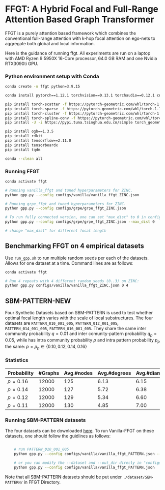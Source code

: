 # FFGT: A Hybrid Focal and Full-Range Attention Based Graph Transformer

FFGT is a purely attention based framework which combines the conventional full-range attention with k-hop focal attention on ego-nets to aggregate both global and local information.

Here is the guidance of running ffgt. All experiments are run on a laptop with AMD Ryzen 9 5950X 16-Core processor, 64.0 GB RAM and one Nvidia RTX3090ti GPU.

### Python environment setup with Conda

```bash
conda create -n ffgt python=3.9.15

conda install pytorch==1.12.1 torchvision==0.13.1 torchaudio==0.12.1 cudatoolkit=11.6 -c pytorch -c conda-forge

pip install torch-scatter -f https://pytorch-geometric.com/whl/torch-1.12.1+cu116.html
pip install torch-sparse -f https://pytorch-geometric.com/whl/torch-1.12.1+cu116.html
pip install torch-cluster -f https://pytorch-geometric.com/whl/torch-1.12.1+cu116.html
pip install torch-spline-conv -f https://pytorch-geometric.com/whl/torch-1.12.1+cu116.html
pip install -U -i https://pypi.tuna.tsinghua.edu.cn/simple torch_geometric==2.1.0

pip install ogb==1.3.5
pip install rdkit
pip install tensorflow==2.11.0
pip install tensorboardx
pip install tqdm

conda --clean all
```

### Running FFGT

```bash
conda activate ffgt

# Running vanilla_ffgt and tuned hyperparameters for ZINC.
python gpp.py --config configs/vanilla/vanilla_ffgt_ZINC.json 

# Running grpe_ffgt and tuned hyperparameters for ZINC.
python gpp.py --config configs/grpe/grpe_ffgt_ZINC.json 

# To run fully connected version, one can set "max_dist" to 0 in config file, or use the command line bellow
python gpp.py --config configs/grpe/grpe_ffgt_ZINC.json --max_dist 0

# change "max_dist" for different focal length
```

## Benchmarking FFGT on 4 empirical datasets
Use `run_gpp.sh` to run multiple random seeds per each of the datasets. Allows for one dataset at a time. Command lines are as follows:

```bash
conda activate ffgt

# Run 4 repeats with 4 different random seeds (0..3) on ZINC:
python gpp.py configs/vanilla/vanilla_ffgt_ZINC.json 0 4

```

## SBM-PATTERN-NEW

Four Synthetic Datasets based on SBM-PATTERN is used to test whether optimal focal length varies with the scale of local substructures. The four datasets are `PATTERN_010_001_005`, `PATTERN_012_001_005`, `PATTERN_014_001_005`, `PATTERN_016_001_005`. They share the same inter community probability $q=0.01$ and inter comunity-pattern probability $q_p=0.05$, while has intra community probability $p$ and intra pattern probability $p_p$ the same: $p=p_p \in \{0.10, 0.12, 0.14, 0.16 \}$ 

### Statistics

| Probability | #Graphs | Avg.#nodes | Avg.#degrees| Avg.#diameters   |
|-------|-------|-------|------|------|
| $p=0.16$ | 12000 | 125 | 6.13 | 6.15  |
| $p=0.14$ | 12000 | 127 | 5.72 | 6.38  |
| $p=0.12$ | 12000 | 129 | 5.34 | 6.60  |
| $p=0.11$ | 12000 | 130 | 4.85 | 7.00  |


### Running SBM-PATTERN datasets

The four datasets can be downloaded [here](https://github.com/minhongzhu/sbm-pattern-new). To run Vanilla-FFGT on these datasets, one should follow the guidlines as follows:

```bash

    # run PATTERN_010_001_005
    python gpp.py --config configs/vanilla/vanilla_ffgt_PATTERN.json --dataset PATTERN_pq_010_001_005 --out_dir out/SBM-PATTERN/pq_012_001_005/vanilla/

    # or you can modify the --dataset and --out_dir direcly in "configs/vanilla/vanilla_ffgt_PATTERN.json" and run 
    python gpp.py --config configs/vanilla/vanilla_ffgt_PATTERN.json

```

Note that all SBM-PATTERN datasets should be put under `./dataset/SBM-PATTERN/` in FFGT Directory.
